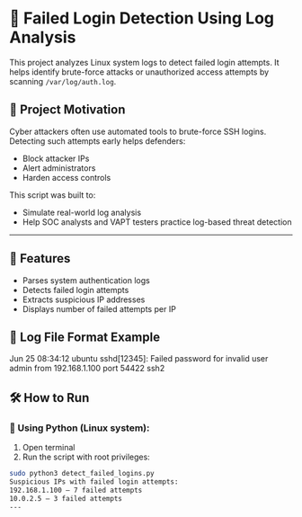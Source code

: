 # 🔐 Failed Login Detection Using Log Analysis

This project analyzes Linux system logs to detect failed login attempts. It helps identify brute-force attacks or unauthorized access attempts by scanning `/var/log/auth.log`.

## 🎯 Project Motivation

Cyber attackers often use automated tools to brute-force SSH logins. Detecting such attempts early helps defenders:
- Block attacker IPs
- Alert administrators
- Harden access controls

This script was built to:
- Simulate real-world log analysis
- Help SOC analysts and VAPT testers practice log-based threat detection

---

## 🚀 Features
- Parses system authentication logs
- Detects failed login attempts
- Extracts suspicious IP addresses
- Displays number of failed attempts per IP

## 📂 Log File Format Example
Jun 25 08:34:12 ubuntu sshd[12345]: Failed password for invalid user admin from 192.168.1.100 port 54422 ssh2

## 🛠 How to Run

### 🐍 Using Python (Linux system):
1. Open terminal
2. Run the script with root privileges:
```bash
sudo python3 detect_failed_logins.py
Suspicious IPs with failed login attempts:
192.168.1.100 — 7 failed attempts
10.0.2.5 — 3 failed attempts
---
